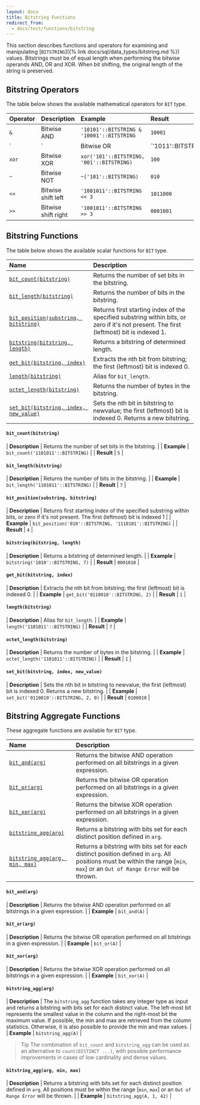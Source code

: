 ```yaml
---
layout: docu
title: Bitstring Functions
redirect_from:
  - docs/test/functions/bitstring
---
```


<!-- markdownlint-disable MD001 -->

This section describes functions and operators for examining and manipulating [`BITSTRING`]({% link docs/sql/data_types/bitstring.md %}) values.
Bitstrings must be of equal length when performing the bitwise operands AND, OR and XOR. When bit shifting, the original length of the string is preserved.

## Bitstring Operators

The table below shows the available mathematical operators for `BIT` type.


<!-- markdownlint-disable MD056 -->

| Operator | Description | Example | Result |
|:---|:---|:---|:---|
| `&` | Bitwise AND | `'10101'::BITSTRING & '10001'::BITSTRING` | `10001` |
| `|` | Bitwise OR | `'1011'::BITSTRING | '0001'::BITSTRING` | `1011` |
| `xor` | Bitwise XOR | `xor('101'::BITSTRING, '001'::BITSTRING)` | `100` |
| `~` | Bitwise NOT | `~('101'::BITSTRING)` | `010` |
| `<<` | Bitwise shift left | `'1001011'::BITSTRING << 3` | `1011000` |
| `>>` | Bitwise shift right | `'1001011'::BITSTRING >> 3` | `0001001` |

<!-- markdownlint-enable MD056 -->

## Bitstring Functions

The table below shows the available scalar functions for `BIT` type.

| Name | Description |
|:--|:-------|
| [`bit_count(bitstring)`](#bit_countbitstring) | Returns the number of set bits in the bitstring. |
| [`bit_length(bitstring)`](#bit_lengthbitstring) | Returns the number of bits in the bitstring. |
| [`bit_position(substring, bitstring)`](#bit_positionsubstring-bitstring) | Returns first starting index of the specified substring within bits, or zero if it's not present. The first (leftmost) bit is indexed 1. |
| [`bitstring(bitstring, length)`](#bitstringbitstring-length) | Returns a bitstring of determined length. |
| [`get_bit(bitstring, index)`](#get_bitbitstring-index) | Extracts the nth bit from bitstring; the first (leftmost) bit is indexed 0. |
| [`length(bitstring)`](#lengthbitstring) | Alias for `bit_length`. |
| [`octet_length(bitstring)`](#octet_lengthbitstring) | Returns the number of bytes in the bitstring. |
| [`set_bit(bitstring, index, new_value)`](#set_bitbitstring-index-new_value) | Sets the nth bit in bitstring to newvalue; the first (leftmost) bit is indexed 0. Returns a new bitstring. |

#### `bit_count(bitstring)`

<div class="nostroke_table"></div>

| **Description** | Returns the number of set bits in the bitstring. |
| **Example** | `bit_count('1101011'::BITSTRING)` |
| **Result** | `5` |

#### `bit_length(bitstring)`

<div class="nostroke_table"></div>

| **Description** | Returns the number of bits in the bitstring. |
| **Example** | `bit_length('1101011'::BITSTRING)` |
| **Result** | `7` |

#### `bit_position(substring, bitstring)`

<div class="nostroke_table"></div>

| **Description** | Returns first starting index of the specified substring within bits, or zero if it's not present. The first (leftmost) bit is indexed 1 |
| **Example** | `bit_position('010'::BITSTRING, '1110101'::BITSTRING)` |
| **Result** | `4` |

#### `bitstring(bitstring, length)`

<div class="nostroke_table"></div>

| **Description** | Returns a bitstring of determined length. |
| **Example** | `bitstring('1010'::BITSTRING, 7)` |
| **Result** | `0001010` |

#### `get_bit(bitstring, index)`

<div class="nostroke_table"></div>

| **Description** | Extracts the nth bit from bitstring; the first (leftmost) bit is indexed 0. |
| **Example** | `get_bit('0110010'::BITSTRING, 2)` |
| **Result** | `1` |

#### `length(bitstring)`

<div class="nostroke_table"></div>

| **Description** | Alias for `bit_length`. |
| **Example** | `length('1101011'::BITSTRING)` |
| **Result** | `7` |

#### `octet_length(bitstring)`

<div class="nostroke_table"></div>

| **Description** | Returns the number of bytes in the bitstring. |
| **Example** | `octet_length('1101011'::BITSTRING)` |
| **Result** | `1` |

#### `set_bit(bitstring, index, new_value)`

<div class="nostroke_table"></div>

| **Description** | Sets the nth bit in bitstring to newvalue; the first (leftmost) bit is indexed 0. Returns a new bitstring. |
| **Example** | `set_bit('0110010'::BITSTRING, 2, 0)` |
| **Result** | `0100010` |

## Bitstring Aggregate Functions

These aggregate functions are available for `BIT` type.

| Name | Description |
|:--|:-------|
| [`bit_and(arg)`](#bit_andarg) | Returns the bitwise AND operation performed on all bitstrings in a given expression. |
| [`bit_or(arg)`](#bit_orarg) | Returns the bitwise OR operation performed on all bitstrings in a given expression. |
| [`bit_xor(arg)`](#bit_xorarg) | Returns the bitwise XOR operation performed on all bitstrings in a given expression. |
| [`bitstring_agg(arg)`](#bitstring_aggarg) | Returns a bitstring with bits set for each distinct position defined in `arg`. |
| [`bitstring_agg(arg, min, max)`](#bitstring_aggarg-min-max) | Returns a bitstring with bits set for each distinct position defined in `arg`. All positions must be within the range [`min`, `max`] or an `Out of Range Error` will be thrown. |

#### `bit_and(arg)`

<div class="nostroke_table"></div>

| **Description** | Returns the bitwise AND operation performed on all bitstrings in a given expression. |
| **Example** | `bit_and(A)` |

#### `bit_or(arg)`

<div class="nostroke_table"></div>

| **Description** | Returns the bitwise OR operation performed on all bitstrings in a given expression. |
| **Example** | `bit_or(A)` |

#### `bit_xor(arg)`

<div class="nostroke_table"></div>

| **Description** | Returns the bitwise XOR operation performed on all bitstrings in a given expression. |
| **Example** | `bit_xor(A)` |

#### `bitstring_agg(arg)`

<div class="nostroke_table"></div>

| **Description** | The `bitstring_agg` function takes any integer type as input and returns a bitstring with bits set for each distinct value. The left-most bit represents the smallest value in the column and the right-most bit the maximum value. If possible, the min and max are retrieved from the column statistics. Otherwise, it is also possible to provide the min and max values. |
| **Example** | `bitstring_agg(A)` |

> Tip The combination of `bit_count` and `bitstring_agg` can be used as an alternative to `count(DISTINCT ...)`, with possible performance improvements in cases of low cardinality and dense values.

#### `bitstring_agg(arg, min, max)`

<div class="nostroke_table"></div>

| **Description** | Returns a bitstring with bits set for each distinct position defined in `arg`. All positions must be within the range [`min`, `max`] or an `Out of Range Error` will be thrown. |
| **Example** | `bitstring_agg(A, 1, 42)` |
